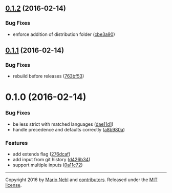 <a name="0.1.2"></a>
## [0.1.2](https://github.com/marionebl/conventional-changelog-lint/compare/v0.1.1...v0.1.2) (2016-02-14)


### Bug Fixes

* enforce addition of distribution folder ([cbe3a90](https://github.com/marionebl/conventional-changelog-lint/commit/cbe3a90))



<a name="0.1.1"></a>
## [0.1.1](https://github.com/marionebl/conventional-changelog-lint/compare/v0.1.0...v0.1.1) (2016-02-14)


### Bug Fixes

* rebuild before releases ([763bf53](https://github.com/marionebl/conventional-changelog-lint/commit/763bf53))



<a name="0.1.0"></a>
# 0.1.0 (2016-02-14)


### Bug Fixes

* be less strict with matched languages ([dae11d1](https://github.com/marionebl/conventional-changelog-lint/commit/dae11d1))
* handle precedence and defaults correctly ([a8b980a](https://github.com/marionebl/conventional-changelog-lint/commit/a8b980a))

### Features

* add extends flag ([276dcaf](https://github.com/marionebl/conventional-changelog-lint/commit/276dcaf))
* add input from git history ([d426b34](https://github.com/marionebl/conventional-changelog-lint/commit/d426b34))
* support multiple inputs ([0a11c72](https://github.com/marionebl/conventional-changelog-lint/commit/0a11c72))





---
Copyright 2016 by [Mario Nebl](https://github.com/marionebl) and [contributors](./graphs/contributors). Released under the [MIT license]('./license.md').
